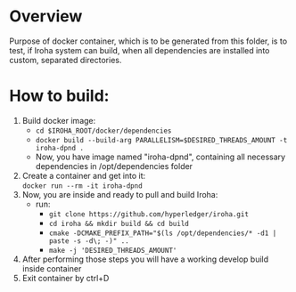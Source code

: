 # Overview

Purpose of docker container, which is to be generated from this folder, is to test, if Iroha system can build, when all dependencies are installed into custom, separated directories.

# How to build:
1. Build docker image:
    - ```cd $IROHA_ROOT/docker/dependencies```
    - ```docker build --build-arg PARALLELISM=$DESIRED_THREADS_AMOUNT -t iroha-dpnd .```
    - Now, you have image named "iroha-dpnd", containing all necessary dependencies in /opt/dependencies folder
2. Create a container and get into it:\
    ```docker run --rm -it iroha-dpnd```
3. Now, you are inside and ready to pull and build Iroha:
    - run: 
        - ```git clone https://github.com/hyperledger/iroha.git```
        - ```cd iroha && mkdir build && cd build```
        - ```cmake -DCMAKE_PREFIX_PATH="$(ls /opt/dependencies/* -d1 | paste -s -d\; -)" ..```
        - ```make -j 'DESIRED_THREADS_AMOUNT'```
4. After performing those steps you will have a working develop build inside container
5. Exit container by ctrl+D